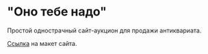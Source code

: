 # "Оно тебе надо"

Простой однострачный сайт-аукцион для продажи антиквариата.

[Ссылка](https://www.figma.com/file/Yb2KmZl4xQUdFsxliH5W01/%D0%9E%D0%BD%D0%BE-%D1%82%D0%B5%D0%B1%D0%B5-%D0%BD%D0%B0%D0%B4%D0%BE?type=design&node-id=0%3A1&mode=design&t=5QhGy4C5xujEMCxv-1) на макет сайта.

